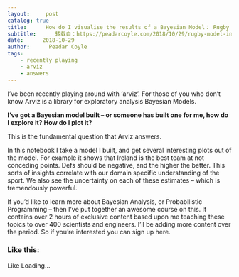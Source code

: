 ```yaml
---
layout:     post
catalog: true
title:      How do I visualise the results of a Bayesian Model： Rugby models in Arviz
subtitle:      转载自：https://peadarcoyle.com/2018/10/29/rugby-model-in-arviz/
date:      2018-10-29
author:      Peadar Coyle
tags:
    - recently playing
    - arviz
    - answers
---
```


I’ve been recently playing around with ‘arviz’. For those of you who don’t know Arviz is a library for exploratory analysis Bayesian Models.

**I’ve got a Bayesian model built – or someone has built one for me, how do I explore it? How do I plot it?**

This is the fundamental question that Arviz answers.


In this notebook I take a model I built, and get several interesting plots out of the model. For example it shows that Ireland is the best team at not conceding points. Defs should be negative, and the higher the better. This sorts of insights correlate with our domain specific understanding of the sport. We also see the uncertainty on each of these estimates – which is tremendously powerful.

If you’d like to learn more about Bayesian Analysis, or Probabilistic Programming – then I’ve put together an awesome course on this. It contains over 2 hours of exclusive content based upon me teaching these topics to over 400 scientists and engineers. I’ll be adding more content over the period. So if you’re interested you can sign up here.





### Like this:

Like Loading...
